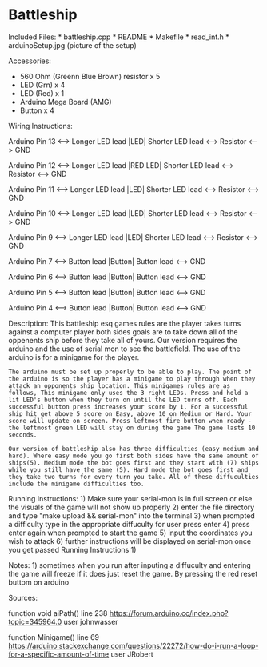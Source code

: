 # Battleship

Included Files:
    * battleship.cpp
    * README
    * Makefile
    * read_int.h
    * arduinoSetup.jpg (picture of the setup)

Accessories:
  - 560 Ohm (Greenn Blue Brown) resistor x 5
  - LED (Grn) x 4
  - LED (Red) x 1
  - Arduino Mega Board (AMG)
  - Button x 4

Wiring Instructions:

  Arduino Pin 13 <--> Longer LED lead |LED| Shorter LED lead <--> Resistor <--> GND

  Arduino Pin 12 <--> Longer LED lead |RED LED| Shorter LED lead <--> Resistor <--> GND

  Arduino Pin 11 <--> Longer LED lead |LED| Shorter LED lead <--> Resistor <--> GND

  Arduino Pin 10 <--> Longer LED lead |LED| Shorter LED lead <--> Resistor <--> GND

  Arduino Pin 9 <--> Longer LED lead |LED| Shorter LED lead <--> Resistor <--> GND

  Arduino Pin 7 <--> Button lead |Button| Button lead <--> GND

  Arduino Pin 6 <--> Button lead |Button| Button lead <--> GND

  Arduino Pin 5 <--> Button lead |Button| Button lead <--> GND

  Arduino Pin 4 <--> Button lead |Button| Button lead <--> GND

Description:
     This battleship esq games rules are the player takes turns against a computer player both sides goals are to take down all of the oppenents ship before they take all of yours. Our version requires the arduino and the use of serial mon to see the battlefield. The use of the arduino is for a minigame for the player.

    The arduino must be set up properly to be able to play. The point of the arduino is so the player has a minigame to play through when they attack an opponents ship location. This minigames rules are as follows, This minigame only uses the 3 right LEDs. Press and hold a lit LED's button when they turn on until the LED turns off. Each successful button press increases your score by 1. For a successful ship hit get above 5 score on Easy, above 10 on Medium or Hard. Your score will update on screen. Press leftmost fire button when ready - the leftmost green LED will stay on during the game The game lasts 10 seconds.

    Our version of battleship also has three difficulties (easy medium and hard). Where easy mode you go first both sides have the same amount of ships(5). Medium mode the bot goes first and they start with (7) ships while you still have the same (5). Hard mode the bot goes first and they take two turns for every turn you take. All of these diffuculties include the minigame difficulties too.   


Running Instructions:
    1) Make sure your serial-mon is in full screen or else the visuals of the game will not show up properly
    2) enter the file directory and type "make upload && serial-mon" into the terminal
    3) when prompted a difficulty type in the appropriate diffuculty for user press enter
    4) press enter again when prompted to start the game
    5) input the coordinates you wish to attack
    6) further instructions will be displayed on serial-mon once you get passed Running Instructions 1)

Notes:
    1) sometimes when you run after inputing a diffuculty and entering the game will freeze if it does just reset the game. By pressing the red reset buttom on arduino

Sources:

  function void aiPath() line 238
  https://forum.arduino.cc/index.php?topic=345964.0
  user johnwasser

  function Minigame() line 69
  https://arduino.stackexchange.com/questions/22272/how-do-i-run-a-loop-for-a-specific-amount-of-time
  user JRobert
